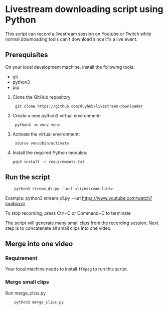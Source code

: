 # Livestream downloading script using Python
This script can record a livestream session on Youtube or Twitch while normal downloading tools can't download since it's a live event.

## Prerequisites

On your local development machine, install the following tools:
- git
- python3
- pip

1. Clone the GitHub repository

        git clone https://github.com/duyhub/livestream-downloader

2. Create a new python3 virtual environment:

        python3 -m venv venv

3. Activate the virtual environment:

        source venv/bin/activate

4.  Install the required Python modules:

        pip3 install -r requirements.txt

## Run the script

        python3 stream_dl.py --url <livestream link>
    
Example: python3 stream_dl.py --url https://www.youtube.com/watch?v=abcxyz 

To stop recording, press Ctrl+C or Command+C to terminate

The script will generate many small clips from the recording session. Next step is to concatenate all small clips into one video.

## Merge into one video

### Requirement

Your local machine needs to install `ffmpeg` to run this script.

### Merge small clips

Run merge_clips.py

        python3 merge_clips.py
